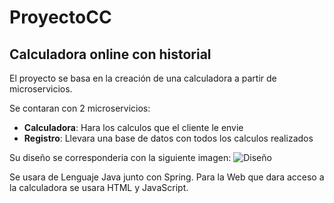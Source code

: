 # ProyectoCC
## Calculadora online con historial

El proyecto se basa en la creación de una calculadora a partir de microservicios.

Se contaran con 2 microservicios: 
* **Calculadora**: Hara los calculos que el cliente le envie
* **Registro**: Llevara una base de datos con todos los calculos realizados

Su diseño se corresponderia con la siguiente imagen:
![Diseño](/Hito0/diseño.jpeg)

Se usara de Lenguaje Java junto con Spring. Para la Web que dara acceso a la calculadora se usara HTML y JavaScript.
